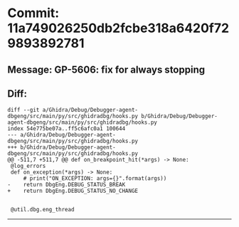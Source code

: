 # Commit: 11a749026250db2fcbe318a6420f729893892781
## Message: GP-5606: fix for always stopping
## Diff:
```
diff --git a/Ghidra/Debug/Debugger-agent-dbgeng/src/main/py/src/ghidradbg/hooks.py b/Ghidra/Debug/Debugger-agent-dbgeng/src/main/py/src/ghidradbg/hooks.py
index 54e775be07a..ff5c6afc0a1 100644
--- a/Ghidra/Debug/Debugger-agent-dbgeng/src/main/py/src/ghidradbg/hooks.py
+++ b/Ghidra/Debug/Debugger-agent-dbgeng/src/main/py/src/ghidradbg/hooks.py
@@ -511,7 +511,7 @@ def on_breakpoint_hit(*args) -> None:
 @log_errors
 def on_exception(*args) -> None:
     # print("ON_EXCEPTION: args={}".format(args))
-    return DbgEng.DEBUG_STATUS_BREAK
+    return DbgEng.DEBUG_STATUS_NO_CHANGE
 
 
 @util.dbg.eng_thread
```
-----------------------------------
